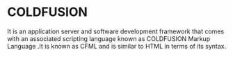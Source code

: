 # COLDFUSION
It is an application server and software development framework that comes with an  associated scripting language known as COLDFUSION Markup Language .It is known as CFML and is similar to HTML in terms of its syntax.
